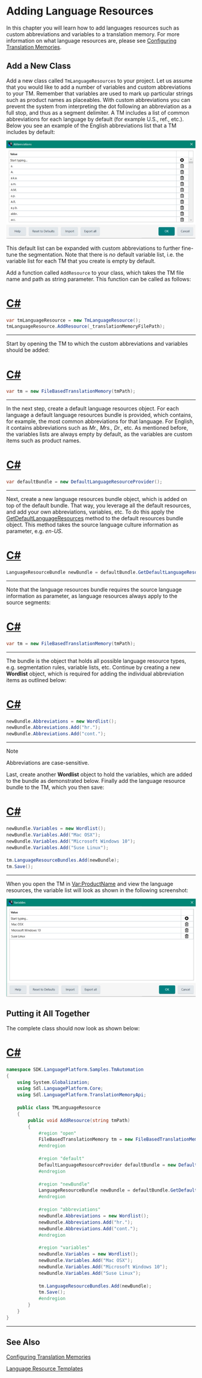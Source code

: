 Adding Language Resources
==

In this chapter you will learn how to add languages resources such as custom abbreviations and variables to a translation memory. For more information on what language resources are, please see [Configuring Translation Memories](configuring_translation_memories.md).

Add a New Class
--

Add a new class called ```TmLanguageResources``` to your project. Let us assume that you would like to add a number of variables and custom abbreviations to your TM. Remember that variables are used to mark up particular strings such as product names as placeables. With custom abbreviations you can prevent the system from interpreting the dot following an abbreviation as a full stop, and thus as a segment delimiter. A TM includes a list of common abbreviations for each language by default (for example U.S., ref., etc.). Below you see an example of the English abbreviations list that a TM includes by default:

![RecognitionSettings](images/Abbreviations.jpg)

This default list can be expanded with custom abbreviations to further fine-tune the segmentation. Note that there is *no* default variable list, i.e. the variable list for each TM that you create is empty by default.

Add a function called ```AddResource``` to your class, which takes the TM file name and path as string parameter. This function can be called as follows:

# [C#](#tab/tabid-1)
```cs
var tmLanguageResource = new TmLanguageResource();
tmLanguageResource.AddResource(_translationMemoryFilePath);
```
***

Start by opening the TM to which the custom abbreviations and variables should be added:

# [C#](#tab/tabid-2)
```cs
var tm = new FileBasedTranslationMemory(tmPath);
```
***

In the next step, create a default language resources object. For each language a default language resources bundle is provided, which contains, for example, the most common abbreviations for that language. For English, it contains abbreviations such as *Mr., Mrs., Dr.*, etc. As mentioned before, the variables lists are always empty by default, as the variables are custom items such as product names.

# [C#](#tab/tabid-3)
```cs
var defaultBundle = new DefaultLanguageResourceProvider();
```
***

Next, create a new language resources bundle object, which is added on top of the default bundle. That way, you leverage all the default resources, and add your own abbreviations, variables, etc. To do this apply the [GetDefaultLanguageResources](../../api/translationmemory/Sdl.LanguagePlatform.TranslationMemoryApi.DefaultLanguageResourceProvider.yml#Sdl_LanguagePlatform_TranslationMemoryApi_DefaultLanguageResourceProvider_GetDefaultLanguageResources_Sdl_Core_Globalization_CultureCode_) method to the default resources bundle object. This method takes the source language culture information as parameter, e.g. *en-US*.

# [C#](#tab/tabid-4)
```cs
LanguageResourceBundle newBundle = defaultBundle.GetDefaultLanguageResources(CultureInfo.GetCultureInfo("en-US"));
```
***

Note that the language resources bundle requires the source language information as parameter, as language resources always apply to the source segments:

# [C#](#tab/tabid-5)
```cs
var tm = new FileBasedTranslationMemory(tmPath);
```
***

The bundle is the object that holds all possible language resource types, e.g. segmentation rules, variable lists, etc. Continue by creating a new **Wordlist** object, which is required for adding the individual abbreviation items as outlined below:

# [C#](#tab/tabid-6)
```cs
newBundle.Abbreviations = new Wordlist();
newBundle.Abbreviations.Add("hr.");
newBundle.Abbreviations.Add("cont.");
```
***

>[!NOTE]
>
>Abbreviations are case-sensitive.


Last, create another **Wordlist** object to hold the variables, which are added to the bundle as demonstrated below. Finally add the language resource bundle to the TM, which you then save:

# [C#](#tab/tabid-7)
```cs
newBundle.Variables = new Wordlist();
newBundle.Variables.Add("Mac OSX");
newBundle.Variables.Add("Microsoft Windows 10");
newBundle.Variables.Add("Suse Linux");

tm.LanguageResourceBundles.Add(newBundle);
tm.Save();
```
***

When you open the TM in <Var:ProductName> and view the language resources, the variable list will look as shown in the following screenshot:


![VariablesList](images/VariablesList.jpg)


Putting it All Together
--

The complete class should now look as shown below:

# [C#](#tab/tabid-8)
```cs
namespace SDK.LanguagePlatform.Samples.TmAutomation
{
    using System.Globalization;
    using Sdl.LanguagePlatform.Core;
    using Sdl.LanguagePlatform.TranslationMemoryApi;

    public class TMLanguageResource
    {
        public void AddResource(string tmPath)
        {
            #region "open"
            FileBasedTranslationMemory tm = new FileBasedTranslationMemory(tmPath);
            #endregion

            #region "default"
            DefaultLanguageResourceProvider defaultBundle = new DefaultLanguageResourceProvider();
            #endregion

            #region "newBundle"
            LanguageResourceBundle newBundle = defaultBundle.GetDefaultLanguageResources(CultureInfo.GetCultureInfo("en-US"));
            #endregion

            #region "abbreviations"
            newBundle.Abbreviations = new Wordlist();
            newBundle.Abbreviations.Add("hr.");
            newBundle.Abbreviations.Add("cont.");
            #endregion

            #region "variables"
            newBundle.Variables = new Wordlist();
            newBundle.Variables.Add("Mac OSX");
            newBundle.Variables.Add("Microsoft Windows 10");
            newBundle.Variables.Add("Suse Linux");

            tm.LanguageResourceBundles.Add(newBundle);
            tm.Save();
            #endregion
        }
    }
}
```
***

See Also
--
[Configuring Translation Memories](configuring_translation_memories.md)

[Language Resource Templates](language_resource_templates.md)

